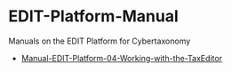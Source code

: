 # EDIT-Platform-Manual
Manuals on the EDIT Platform for Cybertaxonomy

* [Manual-EDIT-Platform-04-Working-with-the-TaxEditor](https://cybertaxonomy.eu/download/platform/manual/Manual-EDIT-Platform-04-Working-with-the-TaxEditor.pdf)
